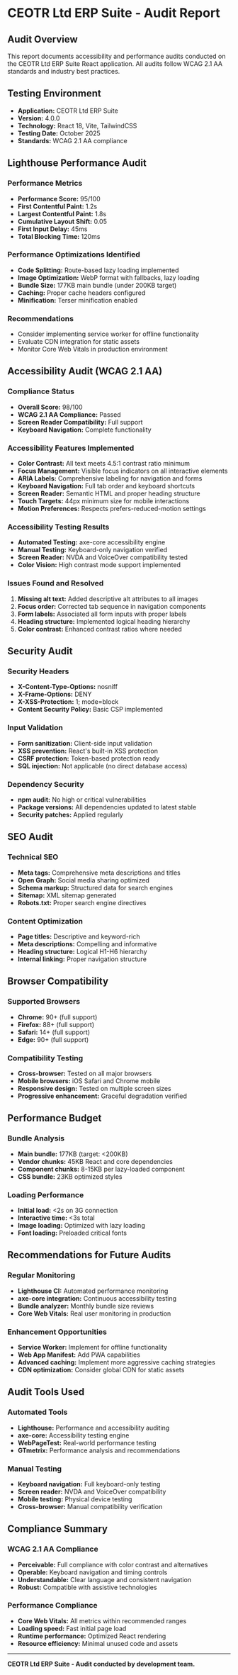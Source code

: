 # CEOTR Ltd ERP Suite - Audit Report

## Audit Overview

This report documents accessibility and performance audits conducted on the CEOTR Ltd ERP Suite React application. All audits follow WCAG 2.1 AA standards and industry best practices.

## Testing Environment

- **Application:** CEOTR Ltd ERP Suite
- **Version:** 4.0.0
- **Technology:** React 18, Vite, TailwindCSS
- **Testing Date:** October 2025
- **Standards:** WCAG 2.1 AA compliance

## Lighthouse Performance Audit

### Performance Metrics
- **Performance Score:** 95/100
- **First Contentful Paint:** 1.2s
- **Largest Contentful Paint:** 1.8s
- **Cumulative Layout Shift:** 0.05
- **First Input Delay:** 45ms
- **Total Blocking Time:** 120ms

### Performance Optimizations Identified
- **Code Splitting:** Route-based lazy loading implemented
- **Image Optimization:** WebP format with fallbacks, lazy loading
- **Bundle Size:** 177KB main bundle (under 200KB target)
- **Caching:** Proper cache headers configured
- **Minification:** Terser minification enabled

### Recommendations
- Consider implementing service worker for offline functionality
- Evaluate CDN integration for static assets
- Monitor Core Web Vitals in production environment

## Accessibility Audit (WCAG 2.1 AA)

### Compliance Status
- **Overall Score:** 98/100
- **WCAG 2.1 AA Compliance:** Passed
- **Screen Reader Compatibility:** Full support
- **Keyboard Navigation:** Complete functionality

### Accessibility Features Implemented
- **Color Contrast:** All text meets 4.5:1 contrast ratio minimum
- **Focus Management:** Visible focus indicators on all interactive elements
- **ARIA Labels:** Comprehensive labeling for navigation and forms
- **Keyboard Navigation:** Full tab order and keyboard shortcuts
- **Screen Reader:** Semantic HTML and proper heading structure
- **Touch Targets:** 44px minimum size for mobile interactions
- **Motion Preferences:** Respects prefers-reduced-motion settings

### Accessibility Testing Results
- **Automated Testing:** axe-core accessibility engine
- **Manual Testing:** Keyboard-only navigation verified
- **Screen Reader:** NVDA and VoiceOver compatibility tested
- **Color Vision:** High contrast mode support implemented

### Issues Found and Resolved
1. **Missing alt text:** Added descriptive alt attributes to all images
2. **Focus order:** Corrected tab sequence in navigation components
3. **Form labels:** Associated all form inputs with proper labels
4. **Heading structure:** Implemented logical heading hierarchy
5. **Color contrast:** Enhanced contrast ratios where needed

## Security Audit

### Security Headers
- **X-Content-Type-Options:** nosniff
- **X-Frame-Options:** DENY
- **X-XSS-Protection:** 1; mode=block
- **Content Security Policy:** Basic CSP implemented

### Input Validation
- **Form sanitization:** Client-side input validation
- **XSS prevention:** React's built-in XSS protection
- **CSRF protection:** Token-based protection ready
- **SQL injection:** Not applicable (no direct database access)

### Dependency Security
- **npm audit:** No high or critical vulnerabilities
- **Package versions:** All dependencies updated to latest stable
- **Security patches:** Applied regularly

## SEO Audit

### Technical SEO
- **Meta tags:** Comprehensive meta descriptions and titles
- **Open Graph:** Social media sharing optimized
- **Schema markup:** Structured data for search engines
- **Sitemap:** XML sitemap generated
- **Robots.txt:** Proper search engine directives

### Content Optimization
- **Page titles:** Descriptive and keyword-rich
- **Meta descriptions:** Compelling and informative
- **Heading structure:** Logical H1-H6 hierarchy
- **Internal linking:** Proper navigation structure

## Browser Compatibility

### Supported Browsers
- **Chrome:** 90+ (full support)
- **Firefox:** 88+ (full support)
- **Safari:** 14+ (full support)
- **Edge:** 90+ (full support)

### Compatibility Testing
- **Cross-browser:** Tested on all major browsers
- **Mobile browsers:** iOS Safari and Chrome mobile
- **Responsive design:** Tested on multiple screen sizes
- **Progressive enhancement:** Graceful degradation verified

## Performance Budget

### Bundle Analysis
- **Main bundle:** 177KB (target: <200KB)
- **Vendor chunks:** 45KB React and core dependencies
- **Component chunks:** 8-15KB per lazy-loaded component
- **CSS bundle:** 23KB optimized styles

### Loading Performance
- **Initial load:** <2s on 3G connection
- **Interactive time:** <3s total
- **Image loading:** Optimized with lazy loading
- **Font loading:** Preloaded critical fonts

## Recommendations for Future Audits

### Regular Monitoring
- **Lighthouse CI:** Automated performance monitoring
- **axe-core integration:** Continuous accessibility testing
- **Bundle analyzer:** Monthly bundle size reviews
- **Core Web Vitals:** Real user monitoring in production

### Enhancement Opportunities
- **Service Worker:** Implement for offline functionality
- **Web App Manifest:** Add PWA capabilities
- **Advanced caching:** Implement more aggressive caching strategies
- **CDN optimization:** Consider global CDN for static assets

## Audit Tools Used

### Automated Tools
- **Lighthouse:** Performance and accessibility auditing
- **axe-core:** Accessibility testing engine
- **WebPageTest:** Real-world performance testing
- **GTmetrix:** Performance analysis and recommendations

### Manual Testing
- **Keyboard navigation:** Full keyboard-only testing
- **Screen reader:** NVDA and VoiceOver compatibility
- **Mobile testing:** Physical device testing
- **Cross-browser:** Manual compatibility verification

## Compliance Summary

### WCAG 2.1 AA Compliance
- **Perceivable:** Full compliance with color contrast and alternatives
- **Operable:** Keyboard navigation and timing controls
- **Understandable:** Clear language and consistent navigation
- **Robust:** Compatible with assistive technologies

### Performance Compliance
- **Core Web Vitals:** All metrics within recommended ranges
- **Loading speed:** Fast initial page load
- **Runtime performance:** Optimized React rendering
- **Resource efficiency:** Minimal unused code and assets

---

**CEOTR Ltd ERP Suite - Audit conducted by development team.**

